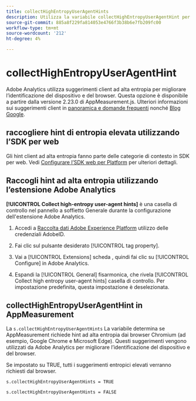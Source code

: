 ```yaml
---
title: collectHighEntropyUserAgentHints
description: Utilizza la variabile collectHighEntropyUserAgentHint per determinare se Adobe richiederà suggerimenti entropici elevati dai browser Chromium (ad esempio Google Chrome e Microsoft Edge).
source-git-commit: 885a8f229fa814053e4766f3b38b6e7fb209fc00
workflow-type: tm+mt
source-wordcount: '212'
ht-degree: 4%

---
```



# collectHighEntropyUserAgentHint

Adobe Analytics utilizza suggerimenti client ad alta entropia per migliorare l’identificazione del dispositivo e del browser. Questa opzione è disponibile a partire dalla versione 2.23.0 di AppMeasurement.js. Ulteriori informazioni sui suggerimenti client in [panoramica e domande frequenti](/help/technotes/client-hints.md) nonché [Blog Google](https://web.dev/user-agent-client-hints/).

## raccogliere hint di entropia elevata utilizzando l’SDK per web

Gli hint client ad alta entropia fanno parte delle categorie di contesto in SDK per web. Vedi [Configurare l’SDK web per Platform](https://experienceleague.adobe.com/docs/experience-platform/edge/fundamentals/configuring-the-sdk.html?lang=en) per ulteriori dettagli.

## Raccogli hint ad alta entropia utilizzando l’estensione Adobe Analytics

**[!UICONTROL Collect high-entropy user-agent hints]** è una casella di controllo nel pannello a soffietto Generale durante la configurazione dell&#39;estensione Adobe Analytics.

1. Accedi a [Raccolta dati Adobe Experience Platform](https://experience.adobe.com/#/@adobepm/data-collection) utilizzo delle credenziali AdobeID.

1. Fai clic sul pulsante desiderato [!UICONTROL tag property].

1. Vai a [!UICONTROL Extensions] scheda , quindi fai clic su [!UICONTROL Configure] in Adobe Analytics.

1. Espandi la [!UICONTROL General] fisarmonica, che rivela [!UICONTROL Collect high entropy user-agent hints] casella di controllo. Per impostazione predefinita, questa impostazione è deselezionata.

## collectHighEntropyUserAgentHint in AppMeasurement

La `s.collectHighEntropyUserAgentHints` La variabile determina se AppMeasurement richiede hint ad alta entropia dai browser Chromium (ad esempio, Google Chrome e Microsoft Edge). Questi suggerimenti vengono utilizzati da Adobe Analytics per migliorare l’identificazione del dispositivo e del browser.

Se impostato su TRUE, tutti i suggerimenti entropici elevati verranno richiesti dal browser.

`s.collectHighEntropyUserAgentHints = TRUE`

`s.collectHighEntropyUserAgentHints = FALSE`
